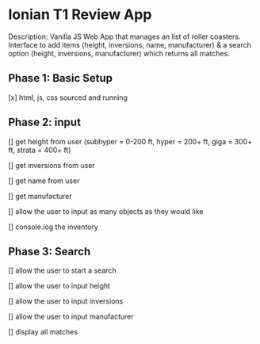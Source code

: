 Ionian T1 Review App
===

Description: Vanilla JS Web App that manages an list of roller coasters. Interface to add items (height, inversions, name, manufacturer) & a search option (height, inversions, manufacturer) which returns all matches.

Phase 1: Basic Setup
---

[x] html, js, css sourced and running

Phase 2: input
---

[] get height from user (subhyper = 0-200 ft, hyper = 200+ ft, giga = 300+ ft, strata = 400+ ft)

[] get inversions from user

[] get name from user

[] get manufacturer

[] allow the user to input as many objects as they would like

[] console.log the inventory

Phase 3: Search
---

[] allow the user to start a search

[] allow the user to input height

[] allow the user to input inversions

[] allow the user to input manufacturer

[] display all matches
